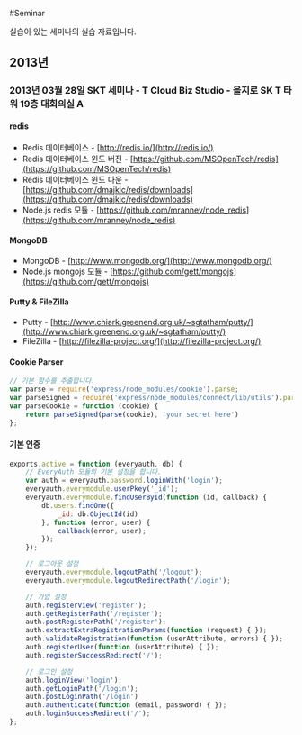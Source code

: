 #Seminar

실습이 있는 세미나의 실습 자료입니다.

## 2013년
### 2013년 03월 28일 SKT 세미나 - T Cloud Biz Studio - 을지로 SK T 타워 19층 대회의실 A
#### redis
+ Redis 데이터베이스 - [http://redis.io/](http://redis.io/)
+ Redis 데이터베이스 윈도 버전 - [https://github.com/MSOpenTech/redis](https://github.com/MSOpenTech/redis)
+ Redis 데이터베이스 윈도 다운 - [https://github.com/dmajkic/redis/downloads](https://github.com/dmajkic/redis/downloads)
+ Node.js redis 모듈 - [https://github.com/mranney/node_redis](https://github.com/mranney/node_redis)

#### MongoDB
+ MongoDB - [http://www.mongodb.org/](http://www.mongodb.org/)
+ Node.js mongojs 모듈 - [https://github.com/gett/mongojs](https://github.com/gett/mongojs)

#### Putty & FileZilla
+ Putty - [http://www.chiark.greenend.org.uk/~sgtatham/putty/](http://www.chiark.greenend.org.uk/~sgtatham/putty/)
+ FileZilla - [http://filezilla-project.org/](http://filezilla-project.org/)

#### Cookie Parser

```javascript
// 기본 함수를 추출합니다.
var parse = require('express/node_modules/cookie').parse;
var parseSigned = require('express/node_modules/connect/lib/utils').parseSignedCookies;
var parseCookie = function (cookie) {
    return parseSigned(parse(cookie), 'your secret here')
};
```

#### 기본 인증

```javascript
exports.active = function (everyauth, db) {
    // EveryAuth 모듈의 기본 설정을 합니다.
    var auth = everyauth.password.loginWith('login');
    everyauth.everymodule.userPkey('_id');
    everyauth.everymodule.findUserById(function (id, callback) {
        db.users.findOne({
            _id: db.ObjectId(id)
        }, function (error, user) {
            callback(error, user);
        });
    });

    // 로그아웃 설정
    everyauth.everymodule.logoutPath('/logout');
    everyauth.everymodule.logoutRedirectPath('/login');

    // 가입 설정
    auth.registerView('register');
    auth.getRegisterPath('/register');
    auth.postRegisterPath('/register');
    auth.extractExtraRegistrationParams(function (request) { });
    auth.validateRegistration(function (userAttribute, errors) { });
    auth.registerUser(function (userAttribute) { });
    auth.registerSuccessRedirect('/');

    // 로그인 설정
    auth.loginView('login');
    auth.getLoginPath('/login');
    auth.postLoginPath('/login')
    auth.authenticate(function (email, password) { });
    auth.loginSuccessRedirect('/');
};
```
